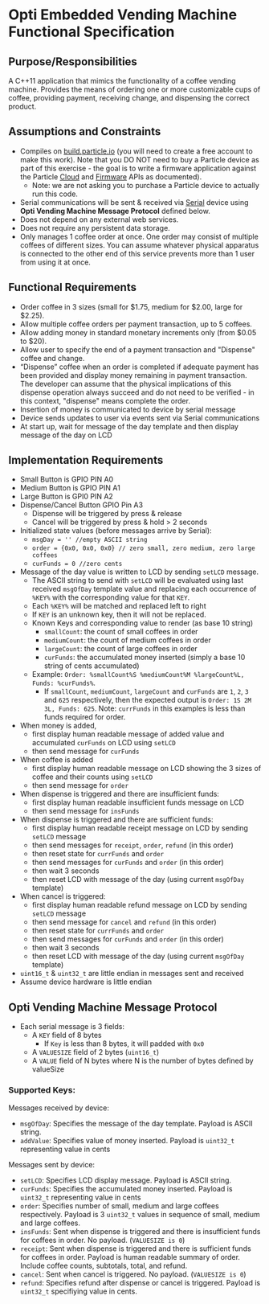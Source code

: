 # Opti Embedded Vending Machine Functional Specification #

## Purpose/Responsibilities
A C++11 application that mimics the functionality of a coffee vending machine. Provides the means of ordering one or more customizable cups of coffee, providing payment, receiving change, and dispensing the correct product.

## Assumptions and Constraints
- Compiles on [build.particle.io](https://build.particle.io) (you will need to create a free account to make this work). Note that you DO NOT need to buy a Particle device as part of this exercise - the goal is to write a firmware application against the Particle [Cloud](https://docs.particle.io/reference/api/) and [Firmware](https://docs.particle.io/reference/firmware/electron/) APIs as documented).
	- Note: we are not asking you to purchase a Particle device to actually run this code.
- Serial communications will be sent & received via [Serial](https://docs.particle.io/cards/firmware/serial/serial/) device using **Opti Vending Machine Message Protocol** defined below.
- Does not depend on any external web services.
- Does not require any persistent data storage.
- Only manages 1 coffee order at once. One order may consist of multiple coffees of different sizes. You can assume whatever physical apparatus is connected to the other end of this service prevents more than 1 user from using it at once.

## Functional Requirements

- Order coffee in 3 sizes (small for $1.75, medium for $2.00, large for $2.25).
- Allow multiple coffee orders per payment transaction, up to 5 coffees.
- Allow adding money in standard monetary increments only (from $0.05 to $20).
- Allow user to specify the end of a payment transaction and "Dispense" coffee and change.
- “Dispense” coffee when an order is completed if adequate payment has been provided and display money remaining in payment transaction. The developer can assume that the physical implications of this dispense operation always succeed and do not need to be verified - in this context, "dispense" means complete the order.
- Insertion of money is communicated to device by serial message
- Device sends updates to user via events sent via Serial communications
- At start up, wait for message of the day template and then display message of the day on LCD

## Implementation Requirements

- Small Button is GPIO PIN A0
- Medium Button is GPIO PIN A1
- Large Button is GPI0 PIN A2
- Dispense/Cancel Button GPIO Pin A3
   - Dispense will be triggered by press & release
   - Cancel will be triggered by press & hold > 2 seconds
- Initialized state values (before messages arrive by Serial):
  - `msgDay = '' //empty ASCII string`
  - `order = {0x0, 0x0, 0x0} // zero small, zero medium, zero large coffees`
  - `curFunds = 0 //zero cents`
- Message of the day value is written to LCD by sending `setLCD` message.
  - The ASCII string to send with `setLCD` will be evaluated using last received `msgOfDay`
    template value and replacing each occurrence of `%KEY%` with the corresponding value for
    that `KEY`.
  - Each `%KEY%` will be matched and replaced left to right
  - If `KEY` is an unknown key, then it will not be replaced.
  - Known Keys and corresponding value to render (as base 10 string)
    - `smallCount`: the count of small coffees in order
    - `mediumCount`: the count of medium coffees in order
    - `largeCount`: the count of large coffees in order
    - `curFunds`: the accumulated money inserted (simply a base 10 string of cents accumulated)
  - Example: `Order: %smallCount%S %mediumCount%M %largeCount%L, Funds: %curFunds%`.
    * If `smallCount`, `mediumCount`, `largeCount` and `curFunds` are `1`, `2`, `3`
      and `625` respectively, then the expected output is `Order: 1S 2M 3L, Funds: 625`.
      Note: `currFunds` in this examples is less than funds required for order.
- When money is added,
   - first display human readable message of added value and accumulated `curFunds` on LCD using `setLCD`
   - then send message for `curFunds`
- When coffee is added
   - first display human readable message on LCD showing the 3 sizes of coffee and their counts using `setLCD`
   - then send message for `order`
- When dispense is triggered and there are insufficient funds:
   - first display human readable insufficient funds message on LCD
   - then send message for `insFunds`
- When dispense is triggered and there are sufficient funds:
   - first display human readable receipt message on LCD by sending `setLCD` message
   - then send messages for `receipt`, `order`, `refund` (in this order)
   - then reset state for `currFunds` and `order`
   - then send messages for `curFunds` and `order` (in this order)
   - then wait 3 seconds
   - then reset LCD with message of the day (using current `msgOfDay` template)
- When cancel is triggered:
   - first display human readable refund message on LCD by sending `setLCD` message
   - then send message for `cancel` and `refund` (in this order)
   - then reset state for `currFunds` and `order`
   - then send messages for `curFunds` and `order` (in this order)
   - then wait 3 seconds
   - then reset LCD with message of the day (using current `msgOfDay` template)
- `uint16_t` & `uint32_t` are little endian in messages sent and received
- Assume device hardware is little endian

## Opti Vending Machine Message Protocol

- Each serial message is 3 fields:
  - A `KEY` field of 8 bytes
    - If `Key` is less than 8 bytes, it will padded with `0x0`
  - A `VALUESIZE` field of 2 bytes (`uint16_t`)
  - A `VALUE` field of N bytes where N is the number of bytes defined by valueSize

### Supported Keys:

Messages received by device:
- `msgOfDay`: Specifies the message of the day template. Payload is ASCII string.
- `addValue`: Specifies value of money inserted. Payload is `uint32_t` representing value in cents

Messages sent by device:
- `setLCD`: Specifies LCD display message. Payload is ASCII string.
- `curFunds`: Specifies the accumulated money inserted. Payload is `uint32_t` representing value in cents
- `order`: Specifies number of small, medium and large coffees respectively. Payload is 3 `uint32_t` values in sequence of small, medium and large coffees.
- `insFunds`: Sent when dispense is triggered and there is insufficient funds for coffees in order. No payload. (`VALUESIZE is 0`)
- `receipt`: Sent when dispense is triggered and there is sufficient funds for coffees in order. Payload is human readable summary of order. Include coffee counts, subtotals, total, and refund.
- `cancel`: Sent when cancel is triggered. No payload. (`VALUESIZE is 0`)
- `refund`: Specifies refund after dispense or cancel is triggered. Payload is `uint32_t` specifiying value in cents.
